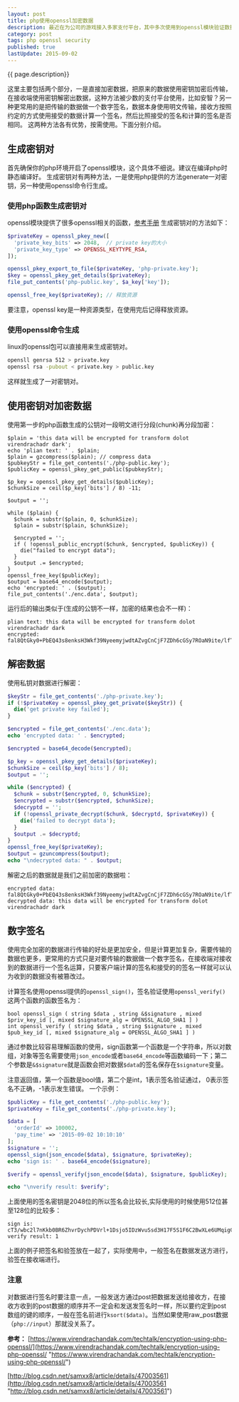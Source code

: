 ```yaml
---
layout: post
title: php使用openssl加密数据
description: 最近在为公司的游戏接入多家支付平台，其中多次使用到openssl模块验证数据的签名，之前在做阿里支付的时候也有做支付的回调，但是当时直接套一个sdk代码，没有仔细研究，这里记录一下在php中使用openssl加密数据和验证数据签名的方法。
category: post
tags: php openssl security
published: true
lastUpdate: 2015-09-02
---
```


{{ page.description}}

这里主要包括两个部分，一是直接加密数据，把原来的数据使用密钥加密后传输，在接收端使用密钥解密出数据，这种方法被少数的支付平台使用，比如安智？另一种更常用的是把传输的数据做一个数字签名，数据本身使用明文传输，接收方按照约定的方式使用接受的数据计算一个签名，然后比照接受的签名和计算的签名是否相同。
这两种方法各有优势，按需使用。下面分别介绍。

## 生成密钥对 ##
首先确保你的php环境开启了openssl模块，这个具体不细说。建议在编译php时静态编译好。
生成密钥对有两种方法，一是使用php提供的方法generate一对密钥，另一种使用openssl命令行生成。
### 使用php函数生成密钥对 ###
openssl模块提供了很多openssl相关的函数，[参考手册](http://php.net/manual/en/ref.openssl.php "http://php.net/manual/en/ref.openssl.php") 生成密钥对的方法如下：

```php
$privateKey = openssl_pkey_new([
  'private_key_bits' => 2048,  // private key的大小
  'private_key_type' => OPENSSL_KEYTYPE_RSA,
]);

openssl_pkey_export_to_file($privateKey, 'php-private.key');
$key = openssl_pkey_get_details($privateKey);
file_put_contents('php-public.key', $a_key['key']);

openssl_free_key($privateKey); // 释放资源
```
要注意，openssl key是一种资源类型，在使用完后记得释放资源。

### 使用openssl命令生成 ###
linux的openssl包可以直接用来生成密钥对。

```bash
opensll genrsa 512 > private.key
openssl rsa -pubout < private.key > public.key
```
这样就生成了一对密钥对。

## 使用密钥对加密数据 ##

使用第一步的php函数生成的公钥对一段明文进行分段(chunk)再分段加密：

```
$plain = 'this data will be encrypted for transform dolot virendrachadr dark';
echo 'plian text: ' . $plain;
$plain = gzcompress($plain); // compress data
$pubkeyStr = file_get_contents('./php-public.key');
$publicKey = openssl_pkey_get_public($pubkeyStr);

$p_key = openssl_pkey_get_details($publicKey);
$chunkSize = ceil($p_key['bits'] / 8) -11;

$output = '';

while ($plain) {
  $chunk = substr($plain, 0, $chunkSize);
  $plain = substr($plain, $chunkSize);

  $encrypted = '';
  if ( !openssl_public_encrypt($chunk, $encrypted, $publicKey)) {
    die("failed to encrypt data");
  }
  $output .= $encrypted;
}
openssl_free_key($publicKey);
$output = base64_encode($output);
echo 'encrypted: ' . ($output);
file_put_contents('./enc.data', $output);

```
运行后的输出类似于(生成的公钥不一样，加密的结果也会不一样)：

```
plian text: this data will be encrypted for transform dolot virendrachadr dark
encrypted: fal8QtGky0+PbEQ43s8enksH3Wkf39NyeemyjwdtAZvgCnCjF7ZDh6cGSy7ROaN9ite/lfTzJwupiZtXqZojWWzIqq+J3P/58LZogRgWACbRBevq5JF1XmBiQCNDdRCWaBAC3HToUfryh9+0OzxN5I4Txk+/+j4WdQpNyuUMJbNGlNXUdGfL7I6Hw07DAooqDLKGYCu9bfM8aOVn6MASmdegQzYw58YtbfPZIfSAKB35JJLlVK5mJX/4g/GIzFdbj3s9pQL7Xhs0+y2oi5GNsAO45vxrHE9xu+SM8c0/jAQKjXjm5KACsCUUw2zAi/G/g6cUsJAQfrbHKdpwcBp5JQ==
```
## 解密数据 ##
使用私钥对数据进行解密：

```php
$keyStr = file_get_contents('./php-private.key');
if (!$privateKey = openssl_pkey_get_private($keyStr)) {
  die('get private key failed');
}

$encrypted = file_get_contents('./enc.data');
echo 'encrypted data: ' . $encrypted;

$encrypted = base64_decode($encrypted);

$p_key = openssl_pkey_get_details($privateKey);
$chunkSize = ceil($p_key['bits'] / 8);
$output = '';

while ($encrypted) {
  $chunk = substr($encrypted, 0, $chunkSize);
  $encrypted = substr($encrypted, $chunkSize);
  $decryptd = '';
  if (!openssl_private_decrypt($chunk, $decryptd, $privateKey)) {
    die('failed to decrypt data');
  }
  $output .= $decryptd;
}
openssl_free_key($privateKey);
$output = gzuncompress($output);
echo "\ndecrypted data: " . $output;
```
解密之后的数据就是我们之前加密的数据啦：

```
encrypted data: fal8QtGky0+PbEQ43s8enksH3Wkf39NyeemyjwdtAZvgCnCjF7ZDh6cGSy7ROaN9ite/lfTzJwupiZtXqZojWWzIqq+J3P/58LZogRgWACbRBevq5JF1XmBiQCNDdRCWaBAC3HToUfryh9+0OzxN5I4Txk+/+j4WdQpNyuUMJbNGlNXUdGfL7I6Hw07DAooqDLKGYCu9bfM8aOVn6MASmdegQzYw58YtbfPZIfSAKB35JJLlVK5mJX/4g/GIzFdbj3s9pQL7Xhs0+y2oi5GNsAO45vxrHE9xu+SM8c0/jAQKjXjm5KACsCUUw2zAi/G/g6cUsJAQfrbHKdpwcBp5JQ==
decrypted data: this data will be encrypted for transform dolot virendrachadr dark
```

## 数字签名 ##
使用完全加密的数据进行传输的好处是更加安全，但是计算更加复杂，需要传输的数据也更多，更常用的方式只是对要传输的数据做一个数字签名，在接收端对接收到的数据进行一个签名运算，只要客户端计算的签名和接受的的签名一样就可以认为收到的数据没有被篡改过。

计算签名使用openssl提供的`openssl_sign()`，签名验证使用`openssl_verify()`
这两个函数的函数签名为：

```
bool openssl_sign ( string $data , string &$signature , mixed $priv_key_id [, mixed $signature_alg = OPENSSL_ALGO_SHA1 ] )
int openssl_verify ( string $data , string $signature , mixed $pub_key_id [, mixed $signature_alg = OPENSSL_ALGO_SHA1 ] )
```
通过参数比较容易理解函数的使用，sign函数第一个函数是一个字符串，所以对数组，对象等签名需要使用`json_encode`或者`base64_encode`等函数编码一下；第二个参数是`&$signature`就是函数会把对数据`$data`的签名保存在`$signature`变量。

注意返回值，第一个函数是bool值，第二个是int，1表示签名验证通过， 0表示签名不正确，-1表示发生错误。
一个示例：

```php
$publicKey = file_get_contents('./php-public.key');
$privateKey = file_get_contents('./php-private.key');

$data = [
  'orderId' => 100002,
  'pay_time' => '2015-09-02 10:10:10'
];
$signature = '';
openssl_sign(json_encode($data), $signature, $privateKey);
echo 'sign is: ' . base64_encode($signature);

$verify = openssl_verify(json_encode($data), $signature, $publicKey);

echo "\nverify result: $verify";
```
上面使用的签名密钥是2048位的所以签名会比较长,实际使用的时候使用512位甚至128位的比较多：

```
sign is: cT3/wbc2l7nKkb0BR6ZhvrDychPDVrl+1Dsjo5IDzWvuSsd3H17F5S1F6C2BwXLe6UMqigCsEplkuBvp0J1ZW3utrNAZLzWvnaMHXu0oiBrqp0Mgud2qcjcGvpF10Fs70OqyPlf2d0v0YOSg/vZ7MAeZNPOEYgcxVhsol9WCyboFyuqUNVPyZb629M/fDMofemwVBGxc/u/+NIRxFFDawPaIwPauuengrEs4sTcL12Yyx+l4pW6VQ1yXOAeBgg43SEcNr7LoKV7ALGhcAws2gIhHkUgfqfKobq19e02j4Zi+ZouorlgVDu8Fst0nejFvze1vQfDgEpCNODpzNE51yg==
verify result: 1
```
上面的例子把签名和验签放在一起了，实际使用中，一般签名在数据发送方进行，验签在接收端进行。

### 注意 ###
对数据进行签名时要注意一点，一般发送方通过post把数据发送给接收方，在接收方收到的post数据的顺序并不一定会和发送发签名时一样，所以要约定到post数组的键的顺序，一般在签名前进行```ksort($data)```。当然如果使用raw_post数据（```php://input```）那就没关系了。

**参考：**
[https://www.virendrachandak.com/techtalk/encryption-using-php-openssl/](https://www.virendrachandak.com/techtalk/encryption-using-php-openssl/ "https://www.virendrachandak.com/techtalk/encryption-using-php-openssl/")

[http://blog.csdn.net/samxx8/article/details/47003561](http://blog.csdn.net/samxx8/article/details/47003561 "http://blog.csdn.net/samxx8/article/details/47003561")